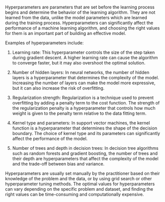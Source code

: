Hyperparameters are parameters that are set before the learning process begins and determine the behavior of the learning algorithm. They are not learned from the data, unlike the model parameters which are learned during the training process. Hyperparameters can significantly affect the performance of a machine learning algorithm, and choosing the right values for them is an important part of building an effective model.

Examples of hyperparameters include:

1. Learning rate: This hyperparameter controls the size of the step taken during gradient descent. A higher learning rate can cause the algorithm to converge faster, but it may also overshoot the optimal solution.

2. Number of hidden layers: In neural networks, the number of hidden layers is a hyperparameter that determines the complexity of the model. Increasing the number of layers can make the model more expressive, but it can also increase the risk of overfitting.

3. Regularization strength: Regularization is a technique used to prevent overfitting by adding a penalty term to the cost function. The strength of the regularization penalty is a hyperparameter that controls how much weight is given to the penalty term relative to the data fitting term.

4. Kernel type and parameters: In support vector machines, the kernel function is a hyperparameter that determines the shape of the decision boundary. The choice of kernel type and its parameters can significantly affect the performance of the model.

5. Number of trees and depth in decision trees: In decision tree algorithms such as random forests and gradient boosting, the number of trees and their depth are hyperparameters that affect the complexity of the model and the trade-off between bias and variance.

Hyperparameters are usually set manually by the practitioner based on their knowledge of the problem and the data, or by using grid search or other hyperparameter tuning methods. The optimal values for hyperparameters can vary depending on the specific problem and dataset, and finding the right values can be time-consuming and computationally expensive.